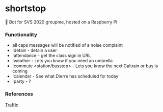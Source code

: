 # shortstop

🤖 Bot for SVS 2020 groupme, hosted on a Raspberry Pi

### Functionality

- all caps messages will be notified of a noise complaint
- !detain - detain a user
- !attendance - get the class sign in URL
- !weather - Lets you know if you need an umbrella
- !commute <station/busstop> - Lets you know the next Caltrain or bus is coming
- !calendar - See what Dierre has scheduled for today
- !party - ?

### References

[Traffic](https://511.org/sites/default/files/pdfs/511%20SF%20Bay%20Open%20Data%20Specification%20-%20Transit.pdf)

